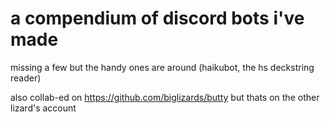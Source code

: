 # a compendium of discord bots i've made

missing a few but the handy ones are around (haikubot, the hs deckstring reader)

also collab-ed on https://github.com/biglizards/butty but thats on the other lizard's account
